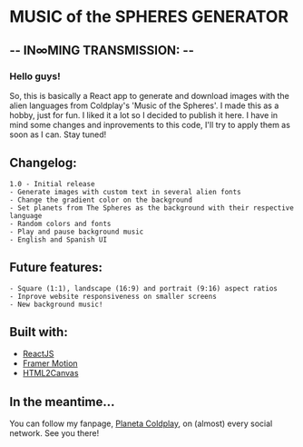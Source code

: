 # MUSIC of the SPHERES GENERATOR

## -- IN∞MING TRANSMISSION: --

### Hello guys!

So, this is basically a React app to generate and download images with the alien languages from Coldplay's 'Music of the Spheres'. I made this as a hobby, just for fun. I liked it a lot so I decided to publish it here. I have in mind some changes and inprovements to this code, I'll try to apply them as soon as I can. Stay tuned!

## Changelog:
```
1.0 - Initial release
- Generate images with custom text in several alien fonts
- Change the gradient color on the background
- Set planets from The Spheres as the background with their respective language
- Random colors and fonts
- Play and pause background music
- English and Spanish UI
```

## Future features:
```
- Square (1:1), landscape (16:9) and portrait (9:16) aspect ratios
- Inprove website responsiveness on smaller screens
- New background music!
```

## Built with:

- [ReactJS](https://reactjs.org/)
- [Framer Motion](https://github.com/framer/motion)
- [HTML2Canvas](https://github.com/niklasvh/html2canvas)


## In the meantime...
You can follow my fanpage, [Planeta Coldplay](https://linktr.ee/planetacoldplay), on (almost) every social network. See you there!